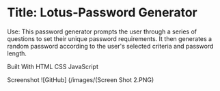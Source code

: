 # Title: Lotus-Password Generator

Use:
This password generator prompts the user through a series of questions to set their unique password requirements. It then generates a random password according to the user's selected criteria and password length.

Built With
HTML
CSS
JavaScript


Screenshot
![GitHub] (/images/(Screen Shot 2.PNG)
